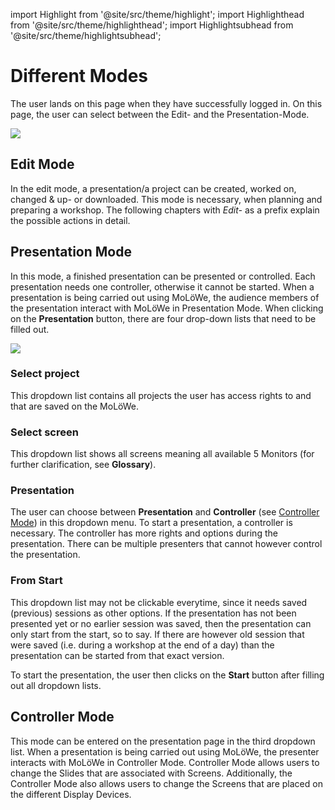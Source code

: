 import Highlight from '@site/src/theme/highlight';
import Highlighthead from '@site/src/theme/highlighthead';
import Highlightsubhead from '@site/src/theme/highlightsubhead';

# Different Modes

The user lands on this page when they have successfully logged in. On this page, the user can select between the Edit- and the Presentation-Mode.

![](/img/modes/SelectionPage.png)

## <Highlighthead> **Edit Mode** </Highlighthead>

In the edit mode, a presentation/a project can be created, worked on, changed & up- or downloaded. This mode is necessary, when planning and preparing a workshop. The following chapters with *Edit-* as a prefix explain the possible actions in detail.

## <Highlighthead> **Presentation Mode** </Highlighthead>

In this mode, a finished presentation can be presented or controlled. Each presentation needs one controller, otherwise it cannot be started. When a presentation is being carried out using MoLöWe, the audience members of the presentation interact with MoLöWe in Presentation Mode. 
When clicking on the **Presentation** button, there are four drop-down lists that need to be filled out.

![](/img/modes/PresentationPage.png)

### <Highlightsubhead> Select project </Highlightsubhead>

This dropdown list contains all projects the user has access rights to and that are saved on the MoLöWe.

### <Highlightsubhead> Select screen </Highlightsubhead>

This dropdown list shows all screens meaning all available 5 Monitors (for further clarification, see **Glossary**).

### <Highlightsubhead> Presentation </Highlightsubhead>

The user can choose between **Presentation** and **Controller** (see [Controller Mode](#Controller_Mode)) in this dropdown menu. To start a presentation, a controller is necessary. The controller has more rights and options during the presentation. There can be multiple presenters that cannot however control the presentation. 

### <Highlightsubhead> From Start </Highlightsubhead>
This dropdown list may not be clickable everytime, since it needs saved (previous) sessions as other options. If the presentation has not been presented yet or no earlier session was saved, then the presentation can only start from the start, so to say. If there are however old session that were saved (i.e. during a workshop at the end of a day) than the presentation can be started from that exact version.

To start the presentation, the user then clicks on the **Start** button after filling out all dropdown lists.

## <Highlighthead id="Controller_Mode"> **Controller Mode** </Highlighthead>

This mode can be entered on the presentation page in the third dropdown list. 
When a presentation is being carried out using MoLöWe, the presenter interacts with MoLöWe in Controller Mode.
Controller Mode allows users to change the Slides that are associated with Screens. Additionally, the Controller Mode also allows users to change the Screens that are placed on the different Display Devices.
